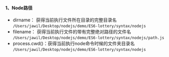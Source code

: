 
#### 1、Node路径

  - dirname：      获得当前执行文件所在目录的完整目录名  
  `/Users/jawil/Desktop/nodejs/demo/ES6-lottery/syntax/nodejs`
  - filename：     获得当前执行文件的带有完整绝对路径的文件名  
  `/Users/jawil/Desktop/nodejs/demo/ES6-lottery/syntax/nodejs/path.js`
  - process.cwd()：获得当前执行node命令时候的文件夹目录名   
  `/Users/jawil/Desktop/nodejs/demo/ES6-lottery/syntax/nodejs`
